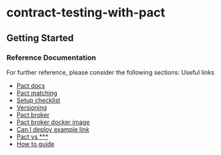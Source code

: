# contract-testing-with-pact

## Getting Started

### Reference Documentation
For further reference, please consider the following sections:
Useful links
* [Pact docs](https://docs.pact.io/)
* [Pact matching](https://docs.pact.io/implementation_guides/rust/pact_matching/)
* [Setup checklist](https://docs.pact.io/pact_broker/set_up_checklist/)
* [Versioning](https://docs.pact.io/getting_started/versioning_in_the_pact_broker/)
* [Pact broker](https://github.com/pact-foundation/pact_broker)
* [Pact broker docker image](https://hub.docker.com/r/pactfoundation/pact-broker)
* [Can I deploy example link](http://localhost:9293/hal-browser/browser.html#http://localhost:9293/can-i-deploy?pacticipant=ageConsumer&version=1.0.2&environment=production)
* [Pact vs ***](https://docs.pact.io/getting_started/comparisons/)
* [How to guide](https://cloud.spring.io/spring-cloud-contract/reference/html/howto.html#how-to-pact-consumer)


